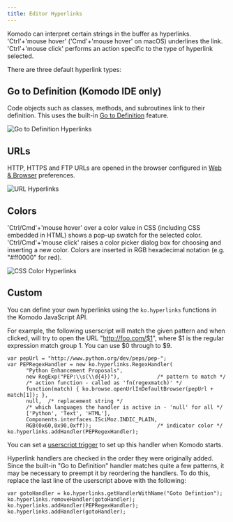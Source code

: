 ```yaml
---
title: Editor Hyperlinks
---
```

Komodo can interpret certain strings in the buffer as hyperlinks. 'Ctrl'+'mouse hover' ('Cmd'+'mouse hover' on macOS) underlines the link. 'Ctrl'+'mouse click' performs an action specific to the type of hyperlink selected.

There are three default hyperlink types:

<a name="hyperlinks_definition" id="hyperlinks_definition"></a>
## Go to Definition (Komodo IDE only)
Code objects such as classes, methods, and subroutines link to their definition. This uses the built-in [Go to Definition](editor.html#go_to_def) feature.

![Go to Definition Hyperlinks](/images/hyperlinks_definition.png)

<a name="hyperlinks_url" id="hyperlinks_url"></a>
## URLs

HTTP, HTTPS and FTP URLs are opened in the browser configured in [Web & Browser](prefs.html#web) preferences.

![URL Hyperlinks](/images/hyperlinks_url.png)

<a name="hyperlinks_color" id="hyperlinks_color"></a>
## Colors

'Ctrl/Cmd'+'mouse hover' over a color value in CSS (including CSS embedded in HTML) shows a pop-up swatch for the selected color. 'Ctrl/Cmd'+'mouse click' raises a color picker dialog box for choosing and inserting a new color. Colors are inserted in RGB hexadecimal notation (e.g. "#ff0000" for red).

![CSS Color Hyperlinks](/images/hyperlinks_color.png)

<a name="hyperlinks_custom" id="hyperlinks_custom"></a>
## Custom

You can define your own hyperlinks using the `ko.hyperlinks` functions in the Komodo JavaScript API.

For example, the following userscript will match the given pattern and when clicked, will try to open the URL "http://foo.com/$1", where $1 is the regular expression match group 1. You can use $0 through to $9.

```
var pepUrl = "http://www.python.org/dev/peps/pep-";
var PEPRegexHandler = new ko.hyperlinks.RegexHandler(
      "Python Enhancement Proposals",
      new RegExp("PEP:\\s(\\d{4})"),            /* pattern to match */
      /* action function - called as 'fn(regexmatch)' */
      function(match) { ko.browse.openUrlInDefaultBrowser(pepUrl + match[1]); },
      null,  /* replacement string */
      /* which languages the handler is active in - 'null' for all */
      ['Python', 'Text', 'HTML'],
      Components.interfaces.ISciMoz.INDIC_PLAIN,
      RGB(0x60,0x90,0xff));                     /* indicator color */
ko.hyperlinks.addHandler(PEPRegexHandler);

```

You can set a [userscript trigger](macros.html#triggers_userscript) to set up this handler when Komodo starts.

Hyperlink handlers are checked in the order they were originally added. Since the built-in "Go to Definition" handler matches quite a few patterns, it may be necessary to preempt it by reordering the handlers. To do this, replace the last line of the userscript above with the following:

```
var gotoHandler = ko.hyperlinks.getHandlerWithName("Goto Defintion");
ko.hyperlinks.removeHandler(gotoHandler);
ko.hyperlinks.addHandler(PEPRegexHandler);
ko.hyperlinks.addHandler(gotoHandler);

```
